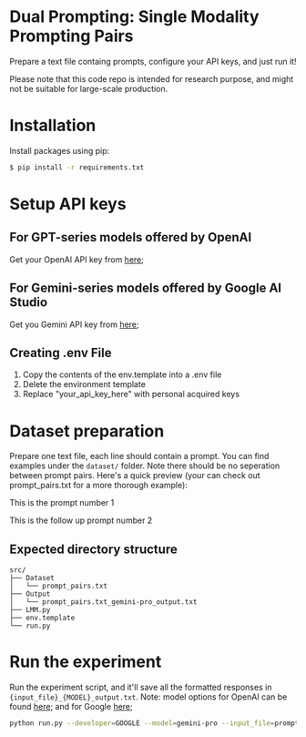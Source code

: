 # Dual Prompting: Single Modality Prompting Pairs


Prepare a text file containg prompts, configure your API keys, and just run it!

Please note that this code repo is intended for research purpose, and might not be suitable for large-scale production.


# Installation
Install packages using pip:
```bash
$ pip install -r requirements.txt
```

# Setup API keys
## For GPT-series models offered by OpenAI
Get your OpenAI API key from [here](https://platform.openai.com/api-keys);

## For Gemini-series models offered by Google AI Studio
Get you Gemini API key from [here](https://aistudio.google.com/app/apikey);

## Creating .env File
1. Copy the contents of the env.template into a .env file
2. Delete the environment template
3. Replace "your_api_key_here" with personal acquired keys


# Dataset preparation
Prepare one text file, each line should contain a prompt. You can find examples under the `dataset/` folder. Note there should be no seperation between prompt pairs. Here's a quick preview (your can check out prompt_pairs.txt for a more thorough example): 

This is the prompt number 1

This is the follow up prompt number 2


## Expected directory structure
```
src/
├── Dataset
│   └── prompt_pairs.txt
├── Output
│   └── prompt_pairs.txt_gemini-pro_output.txt
├── LMM.py
├── env.template
└── run.py

```

# Run the experiment
Run the experiment script, and it'll save all the formatted responses in `{input_file}_{MODEL}_output.txt`. Note: model options for OpenAI can be found [here](https://platform.openai.com/docs/models); and for Google [here](https://ai.google.dev/gemini-api/docs/models/gemini);
```bash
python run.py --developer=GOOGLE --model=gemini-pro --input_file=prompt_pairs.txt
```
